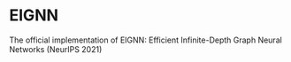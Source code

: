 # EIGNN
The official implementation of EIGNN: Efficient Infinite-Depth Graph Neural Networks (NeurIPS 2021)
